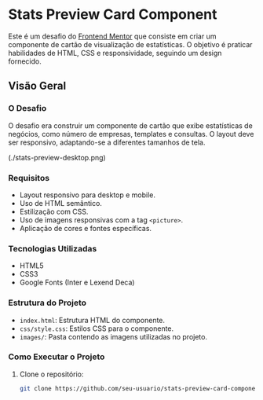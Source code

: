 # Stats Preview Card Component

Este é um desafio do [Frontend Mentor](https://www.frontendmentor.io) que consiste em criar um componente de cartão de visualização de estatísticas. O objetivo é praticar habilidades de HTML, CSS e responsividade, seguindo um design fornecido.

## Visão Geral

### O Desafio

O desafio era construir um componente de cartão que exibe estatísticas de negócios, como número de empresas, templates e consultas. O layout deve ser responsivo, adaptando-se a diferentes tamanhos de tela.

(./stats-preview-desktop.png)

### Requisitos

- Layout responsivo para desktop e mobile.
- Uso de HTML semântico.
- Estilização com CSS.
- Uso de imagens responsivas com a tag `<picture>`.
- Aplicação de cores e fontes específicas.

### Tecnologias Utilizadas

- HTML5
- CSS3
- Google Fonts (Inter e Lexend Deca)

### Estrutura do Projeto

- `index.html`: Estrutura HTML do componente.
- `css/style.css`: Estilos CSS para o componente.
- `images/`: Pasta contendo as imagens utilizadas no projeto.

### Como Executar o Projeto

1. Clone o repositório:
   ```bash
   git clone https://github.com/seu-usuario/stats-preview-card-component.git